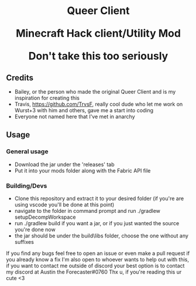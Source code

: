 <h1 align="center"> Queer Client
<p> Minecraft Hack client/Utility Mod
<p>  Don't take this too seriously

  ## Credits
  - Bailey, or the person who made the original Queer Client and is my inspiration for creating this
  - Travis, https://github.com/TrvsF, really cool dude who let me work on Wurst+3 with him and others, gave me a start into coding
  - Everyone not named here that I've met in anarchy

  ## Usage
  ### General usage
  - Download the jar under the 'releases' tab
  - Put it into your mods folder along with the Fabric API file

  ### Building/Devs
  - Clone this repository and extract it to your desired folder (if you're are using vscode you'll be done at this point)
  - navigate to the folder in command prompt and run ./gradlew setupDecompWorkspace
  - run ./gradlew build if you want a jar, or if you just wanted the source you're done now
  - the jar should be under the build\libs folder, choose the one without any suffixes

If you find any bugs feel free to open an issue or even make a pull request if you already know a fix
I'm also open to whoever wants to help out with this, if you want to contact me outside of discord your best option is to contact my discord at Austin the Forecaster#0760
Thx u, if you're reading this ur cute <3